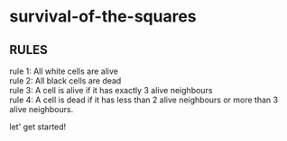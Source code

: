 # survival-of-the-squares          

## RULES        
rule 1: All white cells are alive                   
rule 2: All black cells are dead                                 
rule 3: A cell is alive if it has exactly 3 alive neighbours                                          
rule 4: A cell is dead if it has less than 2 alive neighbours or more than 3 alive neighbours.                                  

let' get started!
